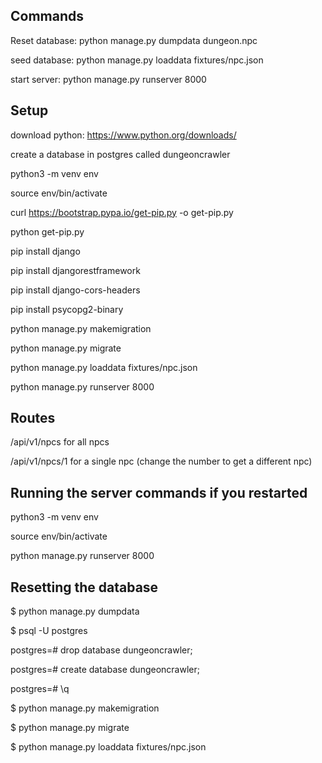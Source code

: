 ## Commands

Reset database: python manage.py dumpdata dungeon.npc

seed database: python manage.py loaddata fixtures/npc.json

start server: python manage.py runserver 8000

## Setup
download python: https://www.python.org/downloads/

create a database in postgres called dungeoncrawler

python3 -m venv env

source env/bin/activate

curl https://bootstrap.pypa.io/get-pip.py -o get-pip.py

python get-pip.py

pip install django

pip install djangorestframework

pip install django-cors-headers

pip install psycopg2-binary

python manage.py makemigration

python manage.py migrate

python manage.py loaddata fixtures/npc.json

python manage.py runserver 8000

## Routes
/api/v1/npcs for all npcs

/api/v1/npcs/1 for a single npc (change the number to get a different npc)

## Running the server commands if you restarted

python3 -m venv env

source env/bin/activate

python manage.py runserver 8000

## Resetting the database
$ python manage.py dumpdata

$ psql -U postgres

postgres=# drop database dungeoncrawler;

postgres=# create database dungeoncrawler;

postgres=# \q

$ python manage.py makemigration

$ python manage.py migrate

$ python manage.py loaddata fixtures/npc.json
